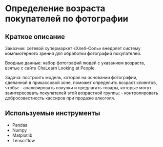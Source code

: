 # Определение возраста покупателей по фотографии

## Краткое описание 

Заказчик: сетевой супермаркет «Хлеб-Соль» внедряет систему компьютерного зрения для обработки фотографий покупателей. 

Входные данные: набор фотографий людей с указанием возраста, взятые с сайта ChaLearn Looking at People.

Задача:  построить модель, которая на основании фотографии, сделанной в прикассовой зоне, поможет определить возраст клиентов, чтобы:
    - анализировать покупки и предлагать товары, которые могут заинтересовать покупателей этой возрастной группы;
    - контролировать добросовестность кассиров при продаже алкоголя.


## Используемые инструменты
- Pandas
- Numpy
- Matplotlib
- Tensorflow
